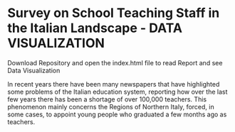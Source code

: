 # Survey on School Teaching Staff in the Italian Landscape - DATA VISUALIZATION

Download Repository and open the index.html file to read Report and see Data Visualization


In recent years there have been many newspapers that have highlighted some problems of the Italian education system, reporting how over the last few years there has been a shortage of over 100,000 teachers. This phenomenon mainly concerns the Regions of Northern Italy, forced, in some cases, to appoint young people who graduated a few months ago as teachers.
